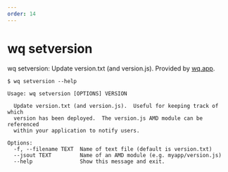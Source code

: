 ```yaml
---
order: 14
---
```


wq setversion
=============

wq setversion: Update version.txt (and version.js).
Provided by [wq.app](https://wq.io/wq.app).

```shell
$ wq setversion --help

Usage: wq setversion [OPTIONS] VERSION

  Update version.txt (and version.js).  Useful for keeping track of which
  version has been deployed.  The version.js AMD module can be referenced
  within your application to notify users.

Options:
  -f, --filename TEXT  Name of text file (default is version.txt)
  --jsout TEXT         Name of an AMD module (e.g. myapp/version.js)
  --help               Show this message and exit.
```
